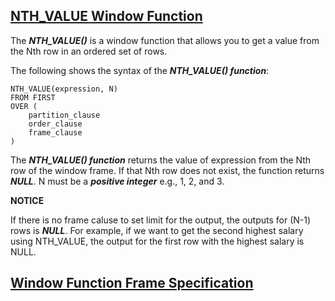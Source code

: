 ## [NTH_VALUE Window Function](https://www.mysqltutorial.org/mysql-window-functions/mysql-nth_value-function/)

The **_NTH_VALUE()_** is a window function that allows you to get a value from the Nth row in an ordered set of rows.

The following shows the syntax of the **_NTH_VALUE() function_**:

```
NTH_VALUE(expression, N)
FROM FIRST
OVER (
    partition_clause
    order_clause
    frame_clause
)
```

The **_NTH_VALUE() function_** returns the value of expression from the Nth row of the window frame. If that Nth row does not exist, the function returns **_NULL_**. N must be a **_positive integer_** e.g., 1, 2, and 3.

**NOTICE**

If there is no frame caluse to set limit for the output, the outputs for (N-1) rows is **_NULL_**. 
For example, if we want to get the second highest salary using NTH_VALUE, the output for the first row with the highest salary is NULL.

## [Window Function Frame Specification](https://docs.oracle.com/cd/E17952_01/mysql-8.0-en/window-functions-frames.html#:~:text=The%20definition%20of%20a%20window,how%20to%20define%20the%20subset.&text=By%20defining%20a%20frame%20to,running%20totals%20for%20each%20row.)




